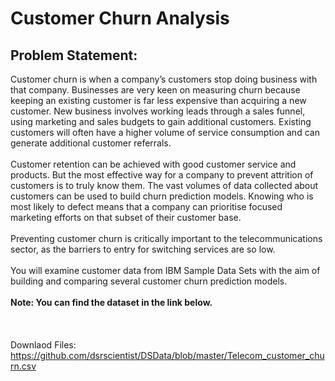 # Customer Churn Analysis
## Problem Statement:
Customer churn is when a company’s customers stop doing business with that company. Businesses are very keen on measuring churn because keeping an existing customer is far less expensive than acquiring a new customer. New business involves working leads through a sales funnel, using marketing and sales budgets to gain additional customers. Existing customers will often have a higher volume of service consumption and can generate additional customer referrals.
<br><br>
Customer retention can be achieved with good customer service and products. But the most effective way for a company to prevent attrition of customers is to truly know them. The vast volumes of data collected about customers can be used to build churn prediction models. Knowing who is most likely to defect means that a company can prioritise focused marketing efforts on that subset of their customer base.
<br><br>
Preventing customer churn is critically important to the telecommunications sector, as the barriers to entry for switching services are so low. 
<br><br>
You will examine customer data from IBM Sample Data Sets with the aim of building and comparing several customer churn prediction models. 
<br><br>
<b>Note: You can find the dataset in the link below.</b>
<br><br><br><br>
Downlaod Files:<br>
https://github.com/dsrscientist/DSData/blob/master/Telecom_customer_churn.csv
